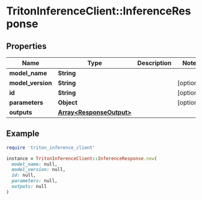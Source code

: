 # TritonInferenceClient::InferenceResponse

## Properties

| Name | Type | Description | Notes |
| ---- | ---- | ----------- | ----- |
| **model_name** | **String** |  |  |
| **model_version** | **String** |  | [optional] |
| **id** | **String** |  | [optional] |
| **parameters** | **Object** |  | [optional] |
| **outputs** | [**Array&lt;ResponseOutput&gt;**](ResponseOutput.md) |  |  |

## Example

```ruby
require 'triton_inference_client'

instance = TritonInferenceClient::InferenceResponse.new(
  model_name: null,
  model_version: null,
  id: null,
  parameters: null,
  outputs: null
)
```

